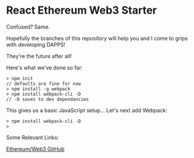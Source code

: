 # React Ethereum Web3 Starter

Confused? Same. 

Hopefully the branches of this repository will help you and I come to grips with developing DAPPS!

They're the future after all! 

Here's what we've done so far: 
```
> npm init 
// defaults are fine for now
> npm install -g webpack 
> npm install webpack-cli -D 
// -D saves to dev dependancies 
``` 

This gives us a basic JavaScript setup... 
Let's next add Webpack: 

```
> npm install webpack-cli -D
> 

```

Some Relevant Links:

[Ethereum/Web3 GitHub](https://github.com/ethereum/web3.js/)
